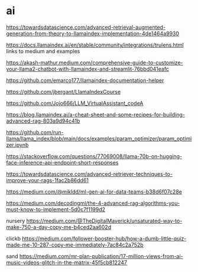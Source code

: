 # ai

https://towardsdatascience.com/advanced-retrieval-augmented-generation-from-theory-to-llamaindex-implementation-4de1464a9930

https://docs.llamaindex.ai/en/stable/community/integrations/trulens.html links to medium and examples

https://akash-mathur.medium.com/comprehensive-guide-to-customize-your-llama2-chatbot-with-llamaindex-and-streamlit-76bbd041eafc

https://github.com/emarco177/llamaindex-documentation-helper

https://github.com/jbergant/LlamaIndexCourse

https://github.com/Jojo666/LLM_VirtualAssistant_codeA

https://blog.llamaindex.ai/a-cheat-sheet-and-some-recipes-for-building-advanced-rag-803a9d94c41b

https://github.com/run-llama/llama_index/blob/main/docs/examples/param_optimizer/param_optimizer.ipynb

https://stackoverflow.com/questions/77069008/llama-70b-on-hugging-face-inference-api-endpoint-short-responses

https://towardsdatascience.com/advanced-retriever-techniques-to-improve-your-rags-1fac2b86dd61

https://medium.com/@mikldd/ml-gen-ai-for-data-teams-b38d6f07c28e

https://medium.com/decodingml/the-4-advanced-rag-algorithms-you-must-know-to-implement-5d0c7f1199d2

nursery https://medium.com/@TheDigitalMaverick/unsaturated-way-to-make-750-a-day-copy-me-b4ced2aa602d

clickb https://medium.com/follower-booster-hub/how-a-dumb-little-quiz-made-me-10-287-copy-me-immediately-7ac84c2a752b

sand https://medium.com/mr-plan-publication/17-million-views-from-ai-music-videos-glitch-in-the-matrix-45f5cb812247

